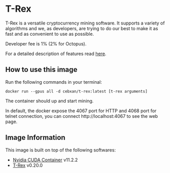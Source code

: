 # T-Rex

T-Rex is a versatile cryptocurrency mining software. It supports a variety of algorithms and we, as developers, are trying to do our best to make it as fast and as convenient to use as possible.

Developer fee is 1% (2% for Octopus).

For a detailed description of features read [here](https://github.com/trexminer/T-Rex).

## How to use this image

Run the following commands in your terminal:

`docker run --gpus all -d cebxan/t-rex:latest [t-rex arguments]`

The container should up and start mining.

In default, the docker expose the 4067 port for HTTP and 4068 port for telnet connection, you can connect http://localhost:4067 to see the web page.

## Image Information

This image is built on top of the following softwares:

- [Nvidia CUDA Container](https://gitlab.com/nvidia/container-images/cuda) v11.2.2
- [T-Rex](https://github.com/trexminer/T-Rex) v0.20.0
